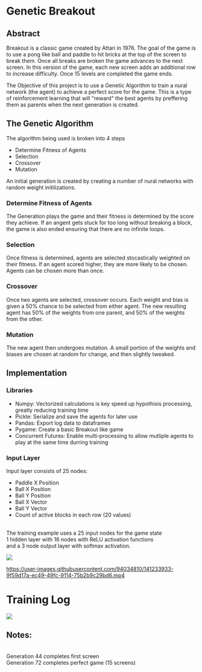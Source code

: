 <h1>Genetic Breakout</h1>
<h2>Abstract</h2>
<p>
  Breakout is a classic game created by Attari in 1976.  The goal of the game is to use a pong like ball and paddle to hit bricks at the top of the screen to break them.
  Once all breaks are broken the game advances to the next screen.
  In this version of the game, each new screen adds an additional row to increase difficulty.  Once 15 levels are completed the game ends.
  
  The Objective of this project is to use a Genetic Algorithm to train a nural network (the agent) to achieve a perfect score for the game.
  This is a type of reinforcement learning that will "reward" the best agents by preffering them as parents when the next generation is created.
</p>

<h2>The Genetic Algorithm</h2>
<p>
  The algorithm being used is broken into 4 steps
  <ul>
    <li>Determine Fitness of Agents</li>
    <li>Selection</li>
    <li>Crossover</li>
    <li>Mutation</li>
  </ul>
  
  An initial generation is created by creating a number of nural networks with random weight initilizations.
  <h3>Determine Fitness of Agents</h3>
  The Generation plays the game and their fitness is determined by the score they achieve.  If an angent gets stuck for too long without breaking a block, the game is also ended ensuring that there are no infinite loops.
  <h3>Selection</h3>
  Once fitness is determined, agents are selected stocastically weighted on their fitness.  If an agent scored higher, they are more likely to be chosen.  Agents can be chosen more than once.
  <h3>Crossover</h3>
  Once two agents are selected, crossover occurs.  Each weight and bias is given a 50% chance to be selected from either agent.  The new resulting agent has 50% of the weights from one parent, and 50% of the weights from the other.
  <h3>Mutation</h3>
  The new agent then undergoes mutation.  A small portion of the weights and biases are chosen at random for change, and then slightly tweaked.
</p>


<h2>Implementation</h2>
<h3>Libraries</h3>
<p>
  <ul>
    <li>Numpy: Vectorized calculations is key speed up hypothisis processing, greatly reducing training time</li>
    <li>Pickle: Serialize and save the agents for later use</li>
    <li>Pandas: Export log data to dataframes</li>
    <li>Pygame: Create a basic Breakout like game</li>
    <li>Concurrent Futures:  Enable multi-processing to allow mutliple agents to play at the same time durring training</li>
  </ul>
  
  <h3>Input Layer</h3>
  Input layer consists of 25 nodes:
  <ul>
    <li>Paddle X Position</li>
    <li>Ball X Position</li>
    <li>Ball Y Position</li>
    <li>Ball X Vector</li>
    <li>Ball Y Vector</li>
    <li>Count of active blocks in each row (20 values)</li>
  </ul>


  
</p>
<br>The training example uses a 25 input nodes for the game state
<br>1 hidden layer with 16 nodes with ReLU activation functions
<br>and a 3 node output layer with softmax activation.

<p align="left">
  <img src="https://user-images.githubusercontent.com/94034810/141235668-ab609c06-6714-469a-8709-47816371273e.png">
</p>



https://user-images.githubusercontent.com/94034810/141233933-9f59d17a-ec49-49fc-9114-75b2b9c29bd6.mp4




  
<h1>Training Log</h1>
<img src="https://user-images.githubusercontent.com/94034810/141082768-7519e5b3-fba8-4f3a-a0bb-bc955b0052ff.png">
<h2>Notes:</h2>
<br>Generation 44 completes first screen
<br>Generation 72 completes perfect game (15 screens)
